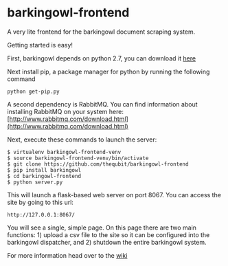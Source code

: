 barkingowl-frontend
===================

A very lite frontend for the barkingowl document scraping system.

Getting started is easy!

First, barkingowl depends on python 2.7, you can download it [here](https://www.python.org/downloads/release/python-279/)

Next install pip, a package manager for python by running the following command

```
python get-pip.py
```

A second dependency is RabbitMQ.  You can find information about installing RabbitMQ on your
system here: [http://www.rabbitmq.com/download.html](http://www.rabbitmq.com/download.html)

Next, execute these commands to launch the server:

    $ virtualenv barkingowl-frontend-venv
    $ source barkingowl-frontend-venv/bin/activate
    $ git clone https://github.com/thequbit/barkingowl-frontend
    $ pip install barkingowl
    $ cd barkingowl-frontend
    $ python server.py

This will launch a flask-based web server on port 8067.  You can access the site by going to this url:

    http://127.0.0.1:8067/

You will see a single, simple page.  On this page there are two main functions: 1) upload a csv file to the site so it can be configured into the barkingowl dispatcher, and 2) shutdown the entire barkingowl system.

For more information head over to the [wiki](https://github.com/thequbit/barkingowl-frontend/wiki)
